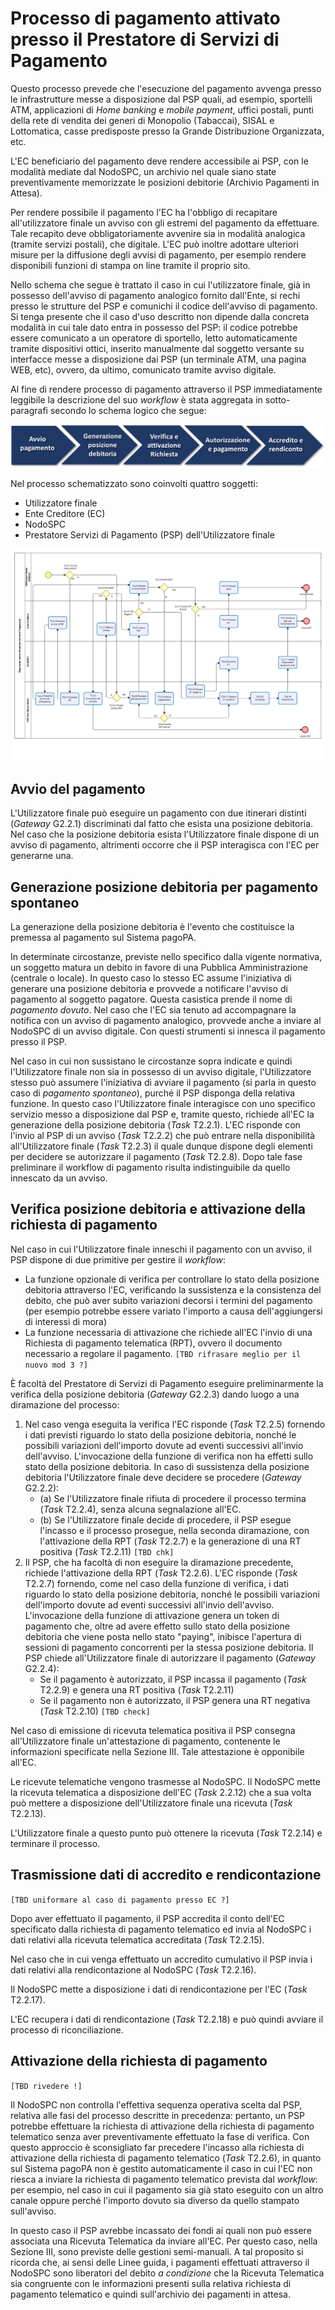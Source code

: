# Processo di pagamento attivato presso il Prestatore di Servizi di Pagamento

Questo processo prevede che l'esecuzione del pagamento avvenga presso le infrastrutture messe a disposizione dal PSP quali, ad esempio, sportelli ATM, applicazioni di *Home banking* e *mobile* *payment*, uffici postali, punti della rete di vendita dei generi di Monopolio (Tabaccai), SISAL e Lottomatica, casse predisposte presso la Grande Distribuzione Organizzata, etc.

L'EC beneficiario del pagamento deve rendere accessibile ai PSP, con le modalità mediate dal NodoSPC, un archivio nel quale siano state preventivamente memorizzate le posizioni debitorie (Archivio Pagamenti in Attesa).

Per rendere possibile il pagamento l'EC ha l'obbligo di recapitare all'utilizzatore finale un avviso con gli estremi del pagamento da effettuare. Tale recapito deve obbligatoriamente avvenire sia in modalità analogica (tramite servizi postali), che digitale. L'EC può inoltre adottare ulteriori misure per la diffusione degli avvisi di pagamento, per esempio rendere disponibili funzioni di stampa on line tramite il proprio sito.

Nello schema che segue è trattato il caso in cui l'utilizzatore finale, già in possesso dell'avviso di pagamento analogico fornito dall'Ente, si rechi presso le strutture del PSP e comunichi il codice dell'avviso di pagamento. Si tenga presente che il caso d'uso descritto non dipende dalla concreta modalità in cui tale dato entra in possesso del PSP: il codice potrebbe essere comunicato a un operatore di sportello, letto automaticamente tramite dispositivi ottici, inserito manualmente dal soggetto versante su interfacce messe a disposizione dai PSP (un terminale ATM, una pagina WEB, etc), ovvero, da ultimo, comunicato tramite avviso digitale.

Al fine di rendere processo di pagamento attraverso il PSP immediatamente leggibile la descrizione del suo *workflow* è stata aggregata in sotto-paragrafi secondo lo schema logico che segue:

![flow-pagamento-psp](../images/process_psp.png)

Nel processo schematizzato sono coinvolti quattro soggetti:

* Utilizzatore finale
* Ente Creditore (EC)
* NodoSPC
* Prestatore Servizi di Pagamento (PSP) dell'Utilizzatore finale

![bpmn-pagamento-psp](../images/bpmn_psp.png)


## Avvio del pagamento

L'Utilizzatore finale può eseguire un pagamento con due itinerari distinti (*Gateway* G2.2.1) discriminati dal fatto che esista una posizione debitoria. Nel caso che la posizione debitoria esista l'Utilizzatore finale dispone di un avviso di pagamento, altrimenti occorre che il PSP interagisca con l'EC per generarne una.

## Generazione posizione debitoria per pagamento spontaneo

La generazione della posizione debitoria è l'evento che costituisce la premessa al pagamento sul Sistema pagoPA.

In determinate circostanze, previste nello specifico dalla vigente normativa, un soggetto matura un debito in favore di una Pubblica Amministrazione (centrale o locale). In questo caso lo stesso EC assume l'iniziativa di generare una posizione debitoria e provvede a notificare l'avviso di pagamento al soggetto pagatore. Questa casistica prende il nome di _pagamento dovuto_. Nel caso che l'EC sia tenuto ad accompagnare la notifica con un avviso di pagamento analogico, provvede anche a inviare al NodoSPC di un avviso digitale. Con questi strumenti si innesca il pagamento presso il PSP.

Nel caso in cui non sussistano le circostanze sopra indicate e quindi l'Utilizzatore finale non sia in possesso di un avviso digitale, l'Utilizzatore stesso può assumere l'iniziativa di avviare il pagamento (si parla in questo caso di _pagamento spontaneo_), purché il PSP disponga della relativa funzione. In questo caso l'Utilizzatore finale interagisce con uno specifico servizio messo a disposizione dal PSP e, tramite questo, richiede all'EC la generazione della posizione debitoria (*Task* T2.2.1). L'EC risponde con l'invio al PSP di un avviso (*Task* T2.2.2) che può entrare nella disponibilità all'Utilizzatore finale (*Task* T2.2.3) il quale dunque dispone degli elementi per decidere se autorizzare il pagamento (*Task* T2.2.8). Dopo tale fase preliminare il workflow di pagamento risulta indistinguibile da quello innescato da un avviso.

## Verifica posizione debitoria e attivazione della richiesta di pagamento

Nel caso in cui l'Utilizzatore finale inneschi il pagamento con un avviso, il PSP dispone di due primitive per gestire il *workflow*:

- La funzione opzionale di verifica per controllare lo stato della posizione debitoria attraverso l'EC, verificando la sussistenza e la consistenza del debito, che può aver subito variazioni decorsi i termini del pagamento (per esempio potrebbe essere variato l'importo a causa dell'aggiungersi di interessi di
    mora)
- La funzione necessaria di attivazione che richiede all'EC l'invio di una Richiesta di pagamento telematica
    (RPT), ovvero il documento necessario a regolare il pagamento. `[TBD rifrasare meglio per il nuovo mod 3 ?]`

È facoltà del Prestatore di Servizi di Pagamento eseguire preliminarmente la verifica della posizione debitoria (*Gateway* G2.2.3) dando luogo a una diramazione del processo:

1. Nel caso venga eseguita la verifica l'EC risponde (*Task* T2.2.5) fornendo i dati previsti riguardo lo stato della posizione debitoria, nonché le possibili variazioni dell'importo dovute ad eventi successivi all'invio dell'avviso. L'invocazione della funzione di verifica non ha effetti sullo stato della posizione debitoria. In caso di sussistenza della posizione debitoria l'Utilizzatore finale deve decidere se procedere (*Gateway* G2.2.2):
	* (a) Se l'Utilizzatore finale rifiuta di procedere il processo termina (*Task* T2.2.4), senza alcuna segnalazione all'EC.
    * (b) Se l'Utilizzatore finale decide di procedere, il PSP esegue l'incasso e il processo prosegue, nella seconda diramazione, con l'attivazione della RPT (*Task* T2.2.7) e la generazione di una RT positiva (*Task* T2.2.11) `[TBD chk]`
2. Il PSP, che ha facoltà di non eseguire la diramazione precedente, richiede l'attivazione della RPT (*Task* T2.2.6). L'EC risponde (*Task* T2.2.7) fornendo, come nel caso della funzione di verifica, i dati riguardo lo stato della posizione debitoria, nonché le possibili variazioni dell'importo dovute ad eventi successivi all'invio dell'avviso. L'invocazione della funzione di attivazione genera un token di pagamento che, oltre ad avere effetto sullo stato della posizione debitoria che viene posta nello stato "paying", inibisce l'apertura di sessioni di pagamento concorrenti per la stessa posizione debitoria. Il PSP chiede all'Utilizzatore finale di autorizzare il pagamento (*Gateway* G2.2.4):
	* Se il pagamento è autorizzato, il PSP incassa il pagamento (*Task* T2.2.9) e genera una RT positiva
    (*Task* T2.2.11)
	* Se il pagamento non è autorizzato, il PSP genera una RT negativa (*Task* T2.2.10) `[TBD check]`

Nel caso di emissione di ricevuta telematica positiva il PSP consegna all'Utilizzatore finale un'attestazione di
pagamento, contenente le informazioni specificate nella Sezione III.
Tale attestazione è opponibile all'EC.

Le ricevute telematiche vengono trasmesse al NodoSPC. Il NodoSPC mette la ricevuta telematica a disposizione dell'EC (*Task* 2.2.12) che a sua volta può mettere a disposizione dell'Utilizzatore finale una ricevuta (*Task* T2.2.13).

L'Utilizzatore finale a questo punto può ottenere la ricevuta (*Task* T2.2.14) e terminare il processo.

## Trasmissione dati di accredito e rendicontazione

`[TBD uniformare al caso di pagamento presso EC ?]`

Dopo aver effettuato il pagamento, il PSP accredita il conto dell'EC specificato dalla richiesta di pagamento telematico ed invia al NodoSPC i dati relativi alla ricevuta telematica accreditata (*Task* T2.2.15).

Nel caso che in cui venga effettuato un accredito cumulativo il PSP invia i dati relativi alla rendicontazione al NodoSPC (*Task* T2.2.16).

Il NodoSPC mette a disposizione i dati di rendicontazione per l'EC (*Task* T2.2.17).

L'EC recupera i dati di rendicontazione (*Task* T2.2.18) e può quindi avviare il processo di riconciliazione.

## Attivazione della richiesta di pagamento
`[TBD rivedere !]`

Il NodoSPC non controlla l'effettiva sequenza operativa scelta dal PSP, relativa alle fasi del processo descritte in precedenza: pertanto, un PSP potrebbe effettuare la richiesta di attivazione della richiesta di pagamento telematico senza aver preventivamente effettuato la fase di verifica. Con questo approccio è sconsigliato far precedere l'incasso alla richiesta di attivazione della richiesta di pagamento telematico (*Task* T2.2.6), in quanto sul Sistema pagoPA non è gestito automaticamente il caso in cui l'EC non riesca a inviare la richiesta di pagamento telematico prevista dal *workflow*: per esempio, nel caso in cui il pagamento sia già stato eseguito con un altro canale oppure perché l'importo dovuto sia diverso da quello stampato sull'avviso.

In questo caso il PSP avrebbe incassato dei fondi ai quali non può essere associata una Ricevuta Telematica da inviare all'EC. Per questo caso, nella Sezione III, sono previste delle gestioni semi-manuali. A tal proposito si ricorda che, ai sensi delle Linee guida, i pagamenti effettuati attraverso il NodoSPC sono liberatori del debito _a condizione_ che la Ricevuta Telematica sia congruente con le informazioni presenti sulla relativa richiesta di pagamento telematico e quindi sull'archivio dei pagamenti in attesa.
